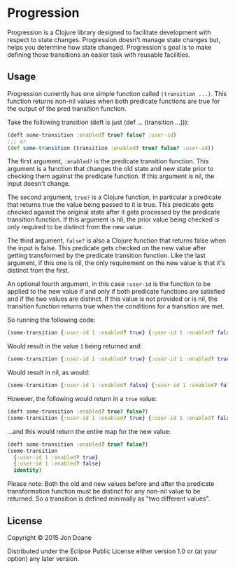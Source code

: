 # Progression 

Progression is a Clojure library designed to facilitate development with respect
to state changes. Progression doesn't manage state changes but, helps you
determine how state changed. Progression's goal is to make defining those
transitions an easier task with reusable facilities.

## Usage
Progression currently has one simple function called ```(transition ...)```.
This function returns non-nil values when both predicate functions are true for
the output of the pred transition function.

Take the following transition (deft is just (def ... (transition ...))):
```clojure
(deft some-transition :enabled? true? false? :user-id)
;;; or
(def some-transition (transition :enabled? true? false? :user-id))

```

The first argument, ```:enabled?``` is the predicate transition function. This
argument is a function that changes the old state and new state prior to
checking them against the predicate function. If this argument is nil, the input
doesn't change.

The second argument, ```true?``` is a Clojure function, in particular
a predicate that returns true the value being passed to it is true. This
predicate gets checked against the original state after it gets processed by the
predicate transition function. If this argument is nil, the prior value being
checked is only required to be distinct from the new value.

The third argument, ```false?``` is also a Clojure function that returns false
when the input is false. This predicate gets checked on the new value after
getting transformed by the predicate transition function. Like the last
argument, if this one is nil, the only requirement on the new value is that it's
distinct from the first.

An optional fourth argument, in this case ```:user-id``` is the function to be
applied to the new value if and only if both predicate functions are satisfied
and if the two values are distinct. If this value is not provided or is nil, the
transition function returns true when the conditions for a transition are met.

So running the following code:
```clojure
(some-transition {:user-id 1 :enabled? true} {:user-id 1 :enabled? false})
```
Would result in the value ```1``` being returned and:
```clojure
(some-transition {:user-id 1 :enabled? true} {:user-id 1 :enabled? true})
```
Would result in nil, as would:
```clojure
(some-transition {:user-id 1 :enabled? false} {:user-id 1 :enabled? false})
```

However, the following would return in a ```true``` value:
```clojure
(deft some-transition :enabled? true? false?)
(some-transition {:user-id 1 :enabled? true} {:user-id 1 :enabled? false})
```

...and this would return the entire map for the new value:
```clojure
(deft some-transition :enabled? true? false?)
(some-transition
  {:user-id 1 :enabled? true}
  {:user-id 1 :enabled? false}
  identity)
```

Please note: Both the old and new values before and after the predicate
transformation function must be distinct for any non-nil value to be returned.
So a transition is defined minimally as "two different values".

## License

Copyright © 2015 Jon Doane

Distributed under the Eclipse Public License either version 1.0 or (at
your option) any later version.
